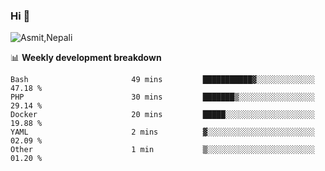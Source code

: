### Hi 👋

![Asmit,Nepali](https://media.giphy.com/media/L8K62iTDkzGX6/giphy.gif)
<!--
**asmit99nepali/asmit99nepali** is a ✨ _special_ ✨ repository because its `README.md` (this file) appears on your GitHub profile.

Here are some ideas to get you started:

- 🔭 I’m currently working on ...
- 🌱 I’m currently learning ...
- 👯 I’m looking to collaborate on ...
- 🤔 I’m looking for help with ...
- 💬 Ask me about ...
- 📫 How to reach me: ...
- 😄 Pronouns: ...
- ⚡ Fun fact: ...
-->


📊 **Weekly development breakdown**
<!--START_SECTION:waka-->

```text
Bash                       49 mins         ███████████▓░░░░░░░░░░░░░   47.18 %
PHP                        30 mins         ███████▒░░░░░░░░░░░░░░░░░   29.14 %
Docker                     20 mins         █████░░░░░░░░░░░░░░░░░░░░   19.88 %
YAML                       2 mins          ▓░░░░░░░░░░░░░░░░░░░░░░░░   02.09 %
Other                      1 min           ▒░░░░░░░░░░░░░░░░░░░░░░░░   01.20 %
```

<!--END_SECTION:waka-->

